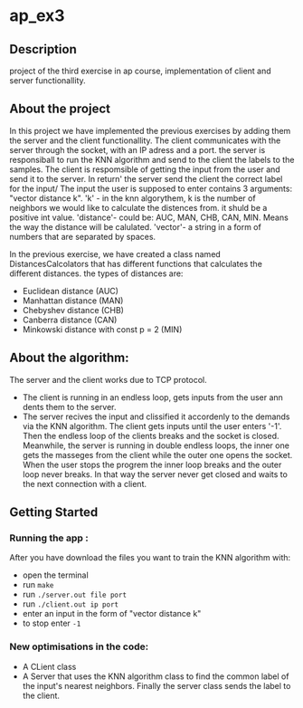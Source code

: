 # ap_ex3
## Description
project of the third exercise in ap course, implementation of client and server functionallity.

 ## About the project
In this project we have implemented the previous exercises by adding them the server and the client functionallity. The client communicates with the server through the socket, with an IP adress and a port.
the server is responsiball to run the KNN algorithm and send to the client the labels to the samples. The client is respomsible of getting the input from the user and send it to the server. In return' the server send the client the correct label for the input/
The input the user is supposed to enter contains 3 arguments: "vector distance k".
'k' - in the knn algorythem, k is the number of neighbors we would like to calculate the distences from. it shuld be a positive int value.
'distance'- could be: AUC, MAN, CHB, CAN, MIN. Means the way the distance will be calulated.
'vector'- a string in a form of numbers that are separated by spaces.

In the previous exercise, we have created a class named DistancesCalcolators that has different functions that calculates the different distances.
  the types of distances are: 
  - Euclidean distance (AUC)
  - Manhattan distance (MAN)
  - Chebyshev distance (CHB)
  - Canberra distance (CAN)
  - Minkowski distance with const p = 2 (MIN)
  
   ## About the algorithm:
   The server and the client works due to TCP protocol.
   - The client is running in an endless loop, gets inputs from the user ann dents them to the server.
   - The server recives the input and clissified it accordenly to the demands via the KNN algorithm.
   The client gets inputs until the user enters '-1'. Then the endless loop of the clients breaks and the socket is closed.
   Meanwhile, the server is running in double endless loops,  the inner one gets the masseges from the client while the outer one opens the socket. When the user stops    the progrem the inner loop breaks and the outer loop never breaks. In that way the server never get closed and waits to the next connection with a client. 
 
 ## Getting Started
### Running  the app :
After you have download the files you want to train the KNN algorithm with:

 * open the terminal
 * run   ```make ```
 * run  ```./server.out file port ```
 * run  ```./client.out ip port```
 * enter an input in the form of "vector distance k" 
 * to stop enter ```-1```  


### New optimisations in the code:
- A CLient class 
- A Server that uses the KNN algorithm class to find the common label of the input's nearest neighbors. Finally the server class sends the label to the client.



